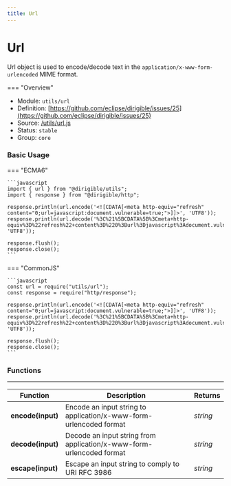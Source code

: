 ```yaml
---
title: Url
---
```


Url
===

Url object is used to encode/decode text in the `application/x-www-form-urlencoded` MIME format.

=== "Overview"
- Module: `utils/url`
- Definition: [https://github.com/eclipse/dirigible/issues/25](https://github.com/eclipse/dirigible/issues/25)
- Source: [/utils/url.js](https://github.com/eclipse/dirigible/blob/master/components/api-utils/src/main/resources/META-INF/dirigible/utils/url.js)
- Status: `stable`
- Group: `core`


### Basic Usage

=== "ECMA6"

    ```javascript
    import { url } from "@dirigible/utils";
    import { response } from "@dirigible/http";

    response.println(url.encode('<![CDATA[<meta http-equiv="refresh" content="0;url=javascript:document.vulnerable=true;">]]>', 'UTF8'));
    response.println(url.decode('%3C%21%5BCDATA%5B%3Cmeta+http-equiv%3D%22refresh%22+content%3D%220%3Burl%3Djavascript%3Adocument.vulnerable%3Dtrue%3B%22%3E%5D%5D%3E', 'UTF8'));

    response.flush();
    response.close();
    ```

=== "CommonJS"

    ```javascript
    const url = require("utils/url");
    const response = require("http/response");

    response.println(url.encode('<![CDATA[<meta http-equiv="refresh" content="0;url=javascript:document.vulnerable=true;">]]>', 'UTF8'));
    response.println(url.decode('%3C%21%5BCDATA%5B%3Cmeta+http-equiv%3D%22refresh%22+content%3D%220%3Burl%3Djavascript%3Adocument.vulnerable%3Dtrue%3B%22%3E%5D%5D%3E', 'UTF8'));

    response.flush();
    response.close();
    ```


### Functions

---

Function     | Description | Returns
------------ | ----------- | --------
**encode(input)**   | Encode an input string to application/x-www-form-urlencoded format | *string*
**decode(input)**   | Decode an input string from application/x-www-form-urlencoded format | *string*
**escape(input)**   | Escape an input string to comply to URI RFC 3986 | *string*
